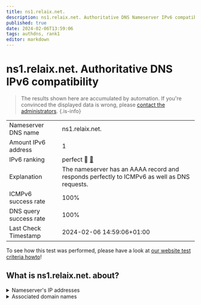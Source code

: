 ```yaml
---
title: ns1.relaix.net.
description: ns1.relaix.net. Authoritative DNS Nameserver IPv6 compatibility
published: true
date: 2024-02-06T13:59:06
tags: authdns, rank1
editor: markdown
---
```


# ns1.relaix.net. Authoritative DNS IPv6 compatibility

> The results shown here are accumulated by automation. If you're convinced the displayed data is wrong, please [contact the administrators](/howto/chat). 
{.is-info}




|   |   |
| - | - |
| Nameserver DNS name | ns1.relaix.net.
| Amount IPv6 address | 1
| IPv6 ranking | perfect :1st_place_medal: [🔗](/howto/ranking) |
| Explanation | The nameserver has an AAAA record and responds perfectly to ICMPv6 as well as DNS requests. |
| ICMPv6 success rate | 100%|
| DNS query success rate | 100% |
| Last Check Timestamp | 2024-02-06 14:59:06+01:00 |

To see how this test was performed, please have a look at [our website test criteria howto](/howto/testcriteria/authdns)!


## What is ns1.relaix.net. about?




<details>
<summary>Nameserver's IP addresses</summary>

2a00:fe0:0:300::1

</details>



<details>
<summary>Associated domain names</summary>

sparkasse-aachen.de

www.relaix.net

</details>
